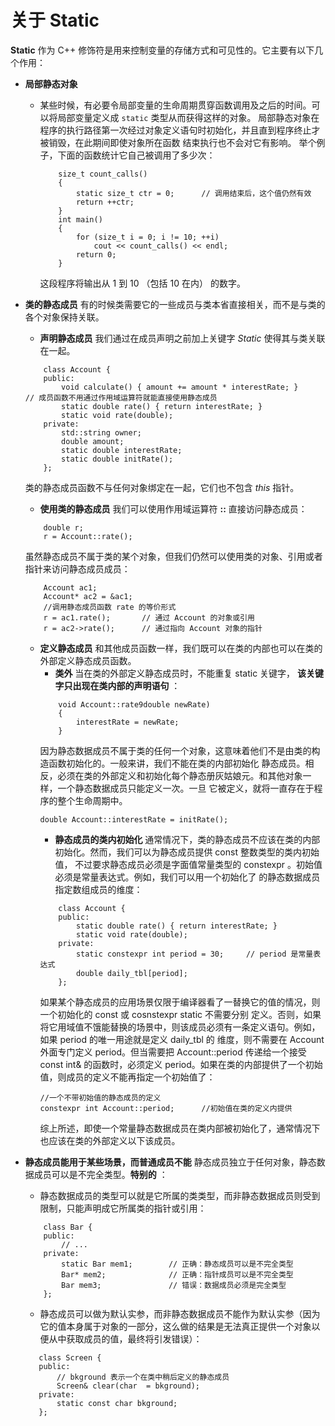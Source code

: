 # 关于 **Static**
**Static** 作为 C++ 修饰符是用来控制变量的存储方式和可见性的。它主要有以下几个作用：
* **局部静态对象**
  * 某些时候，有必要令局部变量的生命周期贯穿函数调用及之后的时间。可以将局部变量定义成 `static` 类型从而获得这样的对象。
局部静态对象在程序的执行路径第一次经过对象定义语句时初始化，并且直到程序终止才被销毁，在此期间即使对象所在函数
结束执行也不会对它有影响。
    举个例子，下面的函数统计它自己被调用了多少次：
    ```
        size_t count_calls()
        {
            static size_t ctr = 0;      // 调用结束后，这个值仍然有效
            return ++ctr;
        }
        int main()
        {
            for (size_t i = 0; i != 10; ++i)
                cout << count_calls() << endl;
            return 0;
        }
    ```
    这段程序将输出从 1 到 10 （包括 10 在内） 的数字。



* **类的静态成员**
 有的时候类需要它的一些成员与类本省直接相关，而不是与类的各个对象保持关联。
  * **声明静态成员**
  我们通过在成员声明之前加上关键字 *Static* 使得其与类关联在一起。
  ```
      class Account {
      public:
          void calculate() { amount += amount * interestRate; }     // 成员函数不用通过作用域运算符就能直接使用静态成员
          static double rate() { return interestRate; }
          static void rate(double);
      private:
          std::string owner;
          double amount;
          static double interestRate;
          static double initRate();
      };
  ```
  类的静态成员函数不与任何对象绑定在一起，它们也不包含 *this* 指针。
  * **使用类的静态成员**
  我们可以使用作用域运算符 **::** 直接访问静态成员：
  ```
      double r;
      r = Account::rate();
  ```
  虽然静态成员不属于类的某个对象，但我们仍然可以使用类的对象、引用或者指针来访问静态成员成员：
  ```
      Account ac1;
      Account* ac2 = &ac1;
      //调用静态成员函数 rate 的等价形式
      r = ac1.rate();       // 通过 Account 的对象或引用
      r = ac2->rate();      // 通过指向 Account 对象的指针
  ```
  * **定义静态成员**
  和其他成员函数一样，我们既可以在类的内部也可以在类的外部定义静态成员函数。
    * **类外**
    当在类的外部定义静态成员时，不能重复 static 关键字， **该关键字只出现在类内部的声明语句** ：
    ```
        void Account::rate9double newRate)
        {
            interestRate = newRate;
        }
    ```
    因为静态数据成员不属于类的任何一个对象，这意味着他们不是由类的构造函数初始化的。一般来讲，我们不能在类的内部初始化
    静态成员。相反，必须在类的外部定义和初始化每个静态册灰姑娘元。和其他对象一样，一个静态数据成员只能定义一次。一旦
    它被定义，就将一直存在于程序的整个生命周期中。
    ```
    double Account::interestRate = initRate();
    ```
    * **静态成员的类内初始化**
    通常情况下，类的静态成员不应该在类的内部初始化。然而，我们可以为静态成员提供 const 整数类型的类内初始值，
    不过要求静态成员必须是字面值常量类型的 constexpr 。初始值必须是常量表达式。例如，我们可以用一个初始化了
    的静态数据成员指定数组成员的维度：
    ```
        class Account {
        public:
            static double rate() { return interestRate; }
            static void rate(double);
        private:
            static constexpr int period = 30;     // period 是常量表达式
            double daily_tbl[period];
        };
    ```
    如果某个静态成员的应用场景仅限于编译器看了一替换它的值的情况，则一个初始化的 const 或 cosnstexpr static 不需要分别
    定义。否则，如果将它用域值不饿能替换的场景中，则该成员必须有一条定义语句。例如，如果 period 的唯一用途就是定义 daily_tbl 的
    维度，则不需要在 Account 外面专门定义 period。但当需要把 Account::period 传递给一个接受 const int& 的函数时，必须定义
    period。如果在类的内部提供了一个初始值，则成员的定义不能再指定一个初始值了：
    ```
    //一个不带初始值的静态成员的定义
    constexpr int Account::period;      //初始值在类的定义内提供
    ```
    综上所述，即使一个常量静态数据成员在类内部被初始化了，通常情况下也应该在类的外部定义以下该成员。
 * **静态成员能用于某些场景，而普通成员不能**
   静态成员独立于任何对象，静态数据成员可以是不完全类型。**特别的** ：
   * 静态数据成员的类型可以就是它所属的类类型，而非静态数据成员则受到限制，只能声明成它所属类的指针或引用：  
    ```
        class Bar {
        public:
            // ...
        private:
            static Bar mem1;        // 正确：静态成员可以是不完全类型
            Bar* mem2;              // 正确：指针成员可以是不完全类型
            Bar mem3;               // 错误：数据成员必须是完全类型
        };
   ```

   * 静态成员可以做为默认实参，而非静态数据成员不能作为默认实参（因为它的值本身属于对象的一部分，这么做的结果是无法真正提供一个对象以便从中获取成员的值，最终将引发错误）：    
   ```
      class Screen {
      public:
          // bkground 表示一个在类中稍后定义的静态成员
          Screen& clear(char  = bkground);
      private:
          static const char bkground;
      };
   ```
